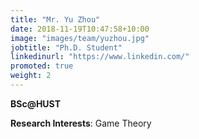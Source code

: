 ```yaml
---
title: "Mr. Yu Zhou"
date: 2018-11-19T10:47:58+10:00
image: "images/team/yuzhou.jpg"
jobtitle: "Ph.D. Student"
linkedinurl: "https://www.linkedin.com/"
promoted: true
weight: 2
---
```

**BSc@HUST**

**Research Interests**: Game Theory